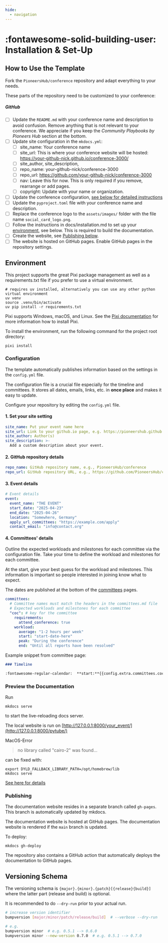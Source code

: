 ```yaml
---
hide:
  - navigation
---
```


# :fontawesome-solid-building-user: Installation & Set-Up

## How to Use the Template

Fork the `PioneersHub/conference` repository and adapt everything to your needs.

These parts of the repository need to be customized to your conference:

##### GitHub

- [ ] Update the `README.md` with your conference name and description to avoid confusion.
  Remove anything that is not relevant to your conference.
  We appreciate if you keep the _Community Playbooks by Pioneers Hub_ section at the bottom.
- [ ] Update site configuration in the `mkdocs.yml`:
    - [ ] site_name: Your conference name
    - [ ] site_url: This is where your conference website will be
      hosted: https://your-github-nick.github.io/conference-3000/
    - [ ] site_author, site_description,
    - [ ] repo_name: your-github-nick/conference-3000
    - [ ] repo_url: https://github.com/your-github-nick/conference-3000
    - [ ] nav: Leave this for now. This is only required if you remove, rearrange or add pages.
    - [ ] copyright: Update with your name or organization.
- [ ] Update the conference configuration, [see below for detailed instructions](#configuration)
- [ ] Update the `pyproject.toml` file with your conference name and description.
- [ ] Replace the conference logo to the `assets/images/` folder with the file name `social_card_logo.png`.
- [ ] Follow the instructions in docs/installation.md to set up your [environment](#environment), see below.
      This is required to build the documentation.
- [ ] Create the website, see [Publishing below](#publishing).
- [ ] The website is hosted on GitHub pages. Enable GitHub pages in the repository settings.

## Environment

This project supports the great Pixi package management as well as a requirements.txt file
if you prefer to use a virtual environment.

```shell
# requires uv installed, alternatively you can use any other python virtual environment
uv venv
source .venv/bin/activate
uv pip install -r requirements.txt
```

Pixi supports Windows, macOS, and Linux.
See the [Pixi documentation](https://pixi.sh/latest/) for more information how to install Pixi.

To install the environment, run the following command for the project root directory:

```shell
pixi install
```

### Configuration

The template automatically publishes information based on the settings in the `config.yml` file.

The configuration file is a crucial file especially for the timeline and committees. 
It stores all dates, emails, links, etc. in **once place** and makes it easy to update.

Configure your repository by editing the `config.yml` file.

#### 1. Set your site setting

```yaml
site_name: Put your event name here
site_url: Link to your github.io page, e.g. https://pioneershub.github.io/conference/
site_author: Author(s)
site_description: >-
  Add a custom description about your event.
``` 

#### 2. GitHub repository details

```yaml
repo_name: GitHub repository name, e.g., PioneersHub/conference
repo_url: GitHub repository URL, e.g., https://github.com/PioneersHub/conference
``` 

#### 3. Event details

```yaml
# Event details
event:
  event_name: "THE EVENT"
  start_date: "2025-04-23"
  end_date: "2025-04-26"
  location: "Somewhere, Germany"
  apply_url_committees: "https://example.com/apply"
  contact_email: "info@contact.org"
``` 

#### 4. Committees' details

Outline the expected workloads and milestones for each committee via the configuration file. 
Take your time to define the workload and milestones for each committee.

At the start, give your best guess for the workload and milestones.
This information is important so people interested in joining know what to expect.

The dates are published at the bottom of the [committees](committees/index.md) pages.

```yaml
committees:
  # Committee names must match the headers in the committees.md file
  # Expected workloads and milestones for each committee
  "coc": # key for the committee
    requirements:
      attend_conference: true
    workload:
      average: "1-2 hours per week"
      start: "start-date-here"
      peak: "During the conference"
      end: "Until all reports have been resolved"
``` 

Example snippet from committee page:

```markdown
### Timeline

:fontawesome-regular-calendar:  **start:**{{config.extra.committees.coc.workload.start}}
```

### Preview the Documentation

Run

```
mkdocs serve
```  

to start the live-reloading docs server.

The local website is run
on [http://127.0.0.1:8000/your_event/](http://127.0.0.1:8000/pytube/)

MacOS-Error
> no library called "cairo-2" was found…

can be fixed with:

```
export DYLD_FALLBACK_LIBRARY_PATH=/opt/homebrew/lib
mkdocs serve
```

[See here for details](https://t.ly/MfX6u)

### Publishing

The documentation website resides in a separate branch called `gh-pages`.
This branch is automatically updated by mkdocs.

The documentation website is hosted at GitHub pages. 
The documentation website is rendered if the `main` branch is updated. 

To deploy:

```
mkdocs gh-deploy
```

The repository also contains a GitHub action that automatically deploys the documentation to GitHub pages.

## Versioning Schema

The versioning schema is `{major}.{minor}.{patch}[{release}{build}]` where the
latter part (release and build) is optional.

It is recommended to do `--dry-run` prior to your actual run.

```bash
# increase version identifier
bumpversion [major/minor/patch/release/build]  # --verbose --dry-run

# e.g.
bumpversion minor  # e.g. 0.5.1 --> 0.6.0
bumpversion minor --new-version 0.7.0  # e.g. 0.5.1 --> 0.7.0
```
